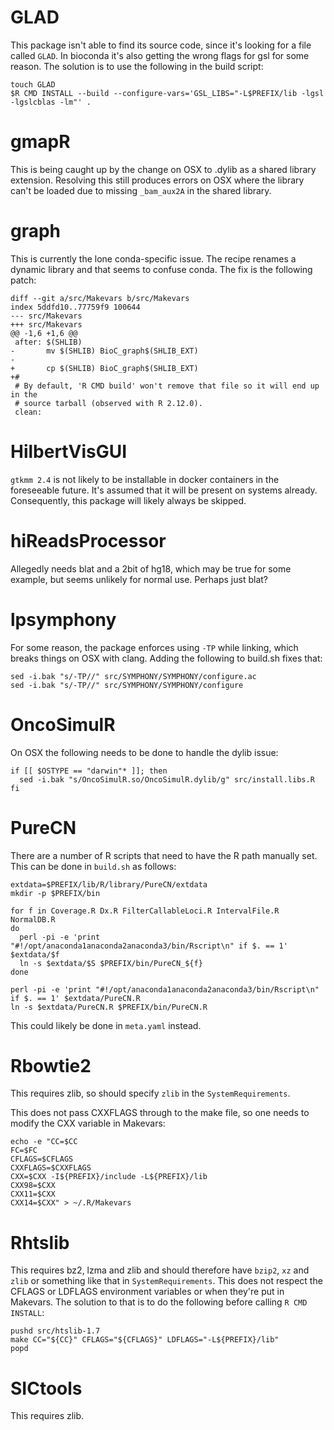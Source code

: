 # GLAD

This package isn't able to find its source code, since it's looking for a file called `GLAD`. In bioconda it's also getting the wrong flags for gsl for some reason. The solution is to use the following in the build script:

    touch GLAD
    $R CMD INSTALL --build --configure-vars='GSL_LIBS="-L$PREFIX/lib -lgsl -lgslcblas -lm"' .

# gmapR

This is being caught up by the change on OSX to .dylib as a shared library extension. Resolving this still produces errors on OSX where the library can't be loaded due to missing `_bam_aux2A` in the shared library.

# graph

This is currently the lone conda-specific issue. The recipe renames a dynamic library and that seems to confuse conda. The fix is the following patch:

    diff --git a/src/Makevars b/src/Makevars
    index 5ddfd10..77759f9 100644
    --- src/Makevars
    +++ src/Makevars
    @@ -1,6 +1,6 @@
     after: $(SHLIB)
    -       mv $(SHLIB) BioC_graph$(SHLIB_EXT)
    -
    +       cp $(SHLIB) BioC_graph$(SHLIB_EXT)
    +#
     # By default, 'R CMD build' won't remove that file so it will end up in the
     # source tarball (observed with R 2.12.0).
     clean:


# HilbertVisGUI

`gtkmm 2.4` is not likely to be installable in docker containers in the foreseeable future. It's assumed that it will be present on systems already. Consequently, this package will likely always be skipped.

# hiReadsProcessor

Allegedly needs blat and a 2bit of hg18, which may be true for some example, but seems unlikely for normal use. Perhaps just blat?

# lpsymphony

For some reason, the package enforces using `-TP` while linking, which breaks things on OSX with clang. Adding the following to build.sh fixes that:

    sed -i.bak "s/-TP//" src/SYMPHONY/SYMPHONY/configure.ac
    sed -i.bak "s/-TP//" src/SYMPHONY/SYMPHONY/configure

# OncoSimulR

On OSX the following needs to be done to handle the dylib issue:

    if [[ $OSTYPE == "darwin"* ]]; then
      sed -i.bak "s/OncoSimulR.so/OncoSimulR.dylib/g" src/install.libs.R
    fi

# PureCN

There are a number of R scripts that need to have the R path manually set. This can be done in `build.sh` as follows:

    extdata=$PREFIX/lib/R/library/PureCN/extdata
    mkdir -p $PREFIX/bin

    for f in Coverage.R Dx.R FilterCallableLoci.R IntervalFile.R NormalDB.R
    do
      perl -pi -e 'print "#!/opt/anaconda1anaconda2anaconda3/bin/Rscript\n" if $. == 1' $extdata/$f
      ln -s $extdata/$S $PREFIX/bin/PureCN_${f}
    done

    perl -pi -e 'print "#!/opt/anaconda1anaconda2anaconda3/bin/Rscript\n" if $. == 1' $extdata/PureCN.R
    ln -s $extdata/PureCN.R $PREFIX/bin/PureCN.R

This could likely be done in `meta.yaml` instead.

# Rbowtie2

This requires zlib, so should specify `zlib` in the `SystemRequirements`.

This does not pass CXXFLAGS through to the make file, so one needs to modify the CXX variable in Makevars:

    echo -e "CC=$CC
    FC=$FC
    CFLAGS=$CFLAGS
    CXXFLAGS=$CXXFLAGS
    CXX=$CXX -I${PREFIX}/include -L${PREFIX}/lib
    CXX98=$CXX
    CXX11=$CXX
    CXX14=$CXX" > ~/.R/Makevars

# Rhtslib

This requires bz2, lzma and zlib and should therefore have `bzip2`, `xz` and `zlib` or something like that in `SystemRequirements`. This does not respect the CFLAGS or LDFLAGS environment variables or when they're put in Makevars. The solution to that is to do the following before calling `R CMD INSTALL`:

    pushd src/htslib-1.7
    make CC="${CC}" CFLAGS="${CFLAGS}" LDFLAGS="-L${PREFIX}/lib"
    popd

# SICtools

This requires zlib.
